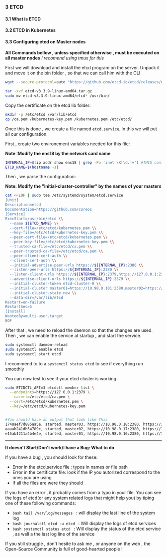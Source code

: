 ### 3 ETCD

#### 3.1 What is ETCD

#### 3.2 ETCD in Kubernetes


#### 3.3 Configuring etcd on Master nodes

**All Commands bellow , unless specified otherwise , must be executed on all master nodes**
*I recomend using tmux for this*

First we will download and install the etcd program on the server.
Unpack it and move it on the bin folder , so that we can call him with the CLI

```bash
wget --secure-protocol=auto "https://github.com/etcd-io/etcd/releases/download/v3.4.2/etcd-v3.4.2-linux-amd64.tar.gz"

tar -xvf etcd-v3.3.9-linux-amd64.tar.gz
sudo mv etcd-v3.3.9-linux-amd64/etcd* /usr/bin/

```

Copy the certificate on the etcd lib folder:

```bash
mkdir -p /etc/etcd /var/lib/etcd
cp /ca.pem /kubernetes-key.pem /kubernetes.pem /etc/etcd/
```
Once this is done , we create a file named ```etcd.service```.
In this we will put all our configuration.

First , create two environement variables needed for this file:

**Note :Modify the ens18 by the network card name**

```bash
INTERNAL_IP=$(ip addr show ens18 | grep -Po 'inet \K[\d.]+') #THIS controller's internal IP
ETCD_NAME=$(hostname -s)
```

Then , we parse the configuration:

**Note: Modify the "initial-cluster-controller" by the names of your masters**

```bash
cat <<EOF | sudo tee /etc/systemd/system/etcd.service
[Unit]
Description=etcd
Documentation=https://github.com/coreos
[Service]
ExecStart=/usr/bin/etcd \\
  --name ${ETCD_NAME} \\
  --cert-file=/etc/etcd/kubernetes.pem \\
  --key-file=/etc/etcd/kubernetes-key.pem \\
  --peer-cert-file=/etc/etcd/kubernetes.pem \\
  --peer-key-file=/etc/etcd/kubernetes-key.pem \\
  --trusted-ca-file=/etc/etcd/ca.pem \\
  --peer-trusted-ca-file=/etc/etcd/ca.pem \\
  --peer-client-cert-auth \\
  --client-cert-auth \\
  --initial-advertise-peer-urls https://${INTERNAL_IP}:2380 \\
  --listen-peer-urls https://${INTERNAL_IP}:2380 \\
  --listen-client-urls https://${INTERNAL_IP}:2379,https://127.0.0.1:2379 \\
  --advertise-client-urls https://${INTERNAL_IP}:2379 \\
  --initial-cluster-token etcd-cluster-0 \\
  --initial-cluster master01=https://10.98.0.101:2380,master02=https://10.98.0.102:2380,master03=https://10.98.0.103:2380 \\
  --initial-cluster-state new \\
  --data-dir=/var/lib/etcd
Restart=on-failure
RestartSec=5
[Install]
WantedBy=multi-user.target
EOF
```

After that , we need to reload the daemon so that the changes are used.
Then , we can enable the service at startup , and start the service.
```bash
sudo systemctl daemon-reload
sudo systemctl enable etcd
sudo systemctl start etcd
```
I recommend to to a ```systemctl status etcd``` to see if everything run smoothly


You can now test to see if your etcd cluster is working:

```bash
sudo ETCDCTL_API=3 etcdctl member list \
  --endpoints=https://127.0.0.1:2379 \
  --cacert=/etc/etcd/ca.pem \
  --cert=/etc/etcd/kubernetes.pem \
  --key=/etc/etcd/kubernetes-key.pem


#You should have an output that look like This
1748aef7d885aa5e, started, master03, https://10.98.0.18:2380, https://10.98.0.18:2379
aaaab241db54789c, started, master02, https://10.98.0.17:2380, https://10.98.0.17:2379
e15ab1211a4b4e4e, started, master01, https://10.98.0.16:2380, https://10.98.0.16:2379
```



___
**It doesn't Start/Don't work/I have a Bug: What to do**

If you have a bug , you should look for these:

* Error in the etcd.service file : typos in names or file path
* Error in the certificate file: look if the IP you autorized correspond to the ones you are using
* If all the files are were they should

If you have an error , it probably comes from a typo in your file.
You can see the logs of etcd(or any system related logs that might help you) by tiping one of these following commands:
* ```bash tail /var/log/messages ``` : will display the last line of the system log
* ```bash journalctl etcd -u etcd ``` : Will display the logs of etcd services
* ```bash systemctl status etcd ``` : Will display the status of the etcd service , as well a the last log line of the service

If you still struggle , don't hesite to ask me , or anyone on the web , the Open-Source Community is full of good-hearted people !
